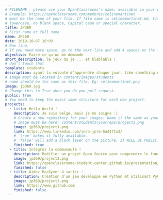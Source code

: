 ```yaml
---
# FILENAME : please use your OpenClassrooms's name, available in your url.
# Example: https://openclassrooms.com/membres/celinemartinet
# must be the name of your file. If file name is celinemartinet.md, title is celinemartinet.
# lowercase, no blank space, Capital case or special character.
title: JP369
# First name or full name
name: JP369
date: 2019-10-07 16:00
# One line.
# If you need more space, go to the next line and add 4 spaces on the left, as in 'description'.
objective: Faire ce qu'on me demande
short_description: le jeux du je ... et blablabla !
# don't touch that
template: students
description: ayant la volonté d'apprendre chaque jour, like something new !
# image must be located in content/images/students
# name should be the same as this file. Eg: celinemartinet.png
image: jp369.jpg
# Change this to True when you do you pull request.
public: True
# You need to keep the exact same structure for each new project.
projects:
  - title: Hello World !
    description: Je suis belge, mais je me soigne :)
    # Create a new repository for your images. Name it the same as your nickname and profile picture.
    # Image must be here: content/students/yourrepo/project1.png
    image: jp369/project1.png
    link: https://www.linkedin.com/in/b-jprm-6a4171a3/
    # 'true' makes it fully available.
    # 'false' will add a black layer on the picture. IT WILL BE PUBLIC!
    finished: true
  - title: Intégrez la communauté !
    description: Modifier un projet Open Source pour comprendre le fonctionnement de Git, de Github et des pull requests. 
    image: jp369/project2.png
    link: https://openclassrooms-student-center.github.io/presentation/students/jp369.html
    finished: false
  - title: Aidez MacGyver à sortir !
    description: Création d’un jeu développé en Python et utilisant PyGame.
    image: jp369/project3.png
    link: https://www.github.com
    finished: false
---
```

